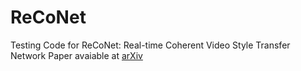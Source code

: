 # ReCoNet
Testing Code for ReCoNet: Real-time Coherent Video Style Transfer Network
Paper avaiable at [arXiv](https://arxiv.org/abs/1807.01197)